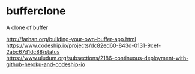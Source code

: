 bufferclone
===========

A clone of buffer

http://farhan.org/building-your-own-buffer-app.html
<br>
https://www.codeship.io/projects/dc82ed60-843d-0131-9cef-2abc67d1dc88/status
<br>
https://www.uludum.org/subsections/2186-continuous-deployment-with-github-heroku-and-codeship-io
